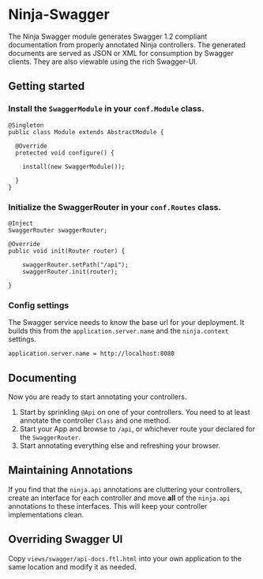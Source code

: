 # Ninja-Swagger

The Ninja Swagger module generates Swagger 1.2 compliant documentation from properly annotated
Ninja controllers.  The generated documents are served as JSON or XML for consumption by Swagger
clients.  They are also viewable using the rich Swagger-UI.

## Getting started

### Install the `SwaggerModule` in your `conf.Module` class.

    @Singleton
    public class Module extends AbstractModule {

      @Override
      protected void configure() {

        install(new SwaggerModule());

      }
    }


### Initialize the SwaggerRouter in your `conf.Routes` class.

    @Inject
    SwaggerRouter swaggerRouter;
    
    @Override
    public void init(Router router) {
    
        swaggerRouter.setPath("/api");
        swaggerRouter.init(router);
        
    }

### Config settings

The Swagger service needs to know the base url for your deployment. It builds this from the
`application.server.name` and the `ninja.context` settings.

    application.server.name = http://localhost:8080

## Documenting

Now you are ready to start annotating your controllers.

1. Start by sprinkling `@Api` on  one of your controllers.  You need to at least annotate the controller `Class` and one method.
2. Start your App and browse to `/api`, or whichever route your declared for the `SwaggerRouter`.
3. Start annotating everything else and refreshing your browser.

## Maintaining Annotations

If you find that the `ninja.api` annotations are cluttering your controllers, create an interface for each controller and move **all** of the `ninja.api` annotations to these interfaces.  This will keep your controller implementations clean.

## Overriding Swagger UI

Copy `views/swagger/api-docs.ftl.html` into your own application to the same location and modify it as needed.